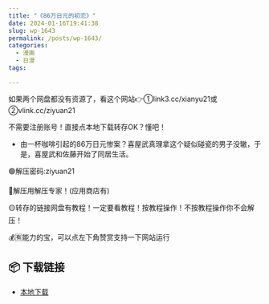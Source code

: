 ```yaml
---
title: "《86万日元的初恋》"
date: 2024-01-16T19:41:38
slug: wp-1643
permalink: /posts/wp-1643/
categories:
  - 漫画
  - 日漫
tags:

---
```


如果两个网盘都没有资源了，看这个网站👉①link3.cc/xianyu21或②vlink.cc/ziyuan21

不需要注册账号！直接点本地下载转存OK？懂吧！

*   由一杯咖啡引起的86万日元惨案？喜屋武真理拿这个疑似碰瓷的男子没辙，于是，喜屋武和佐藤开始了同居生活。

🟢解压密码:ziyuan21

🔵解压用解压专家！(应用商店有)

🟡转存的链接网盘有教程！一定要看教程！按教程操作！不按教程操作你不会解压！

💰🈶能力的宝，可以点左下角赞赏支持一下网站运行

## 📦 下载链接
- [本地下载](https://blziyuan21.com/pay-download/1643?key=903b2039f7&down_id=0)

